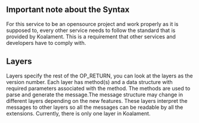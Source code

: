 ## Important note about the Syntax

For this service to be an opensource project and work properly as it is supposed to, every other service needs to follow the standard that is provided by Koalament. This is a requirement that other services and developers have to comply with.

## Layers

Layers specify the rest of the OP_RETURN, you can look at the layers as the version number. Each layer has method(s) and a data structure with required parameters associated with the method. The methods are used to parse and generate the message.The message structure may change in different layers depending on the new features. These layers interpret the messages to other layers so all the messages can be readable by all the extensions. Currently, there is only one layer in Koalament.
